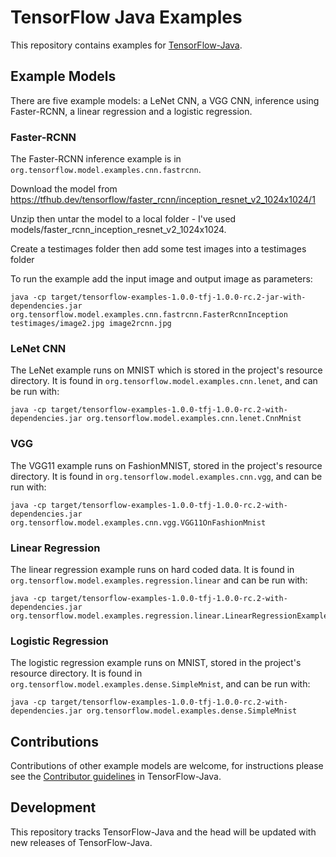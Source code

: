 # TensorFlow Java Examples

This repository contains examples for [TensorFlow-Java](https://github.com/tensorflow/java).

## Example Models

There are five example models: a LeNet CNN, a VGG CNN, inference using Faster-RCNN, a linear regression and a logistic regression.  

### Faster-RCNN

The Faster-RCNN inference example is in `org.tensorflow.model.examples.cnn.fastrcnn`. 

Download the model from https://tfhub.dev/tensorflow/faster_rcnn/inception_resnet_v2_1024x1024/1

Unzip then untar the model to a local folder - I've used models/faster_rcnn_inception_resnet_v2_1024x1024.

Create a testimages folder then add some test images into a testimages folder

To run the example add the input image and output image as parameters:

```shell
java -cp target/tensorflow-examples-1.0.0-tfj-1.0.0-rc.2-jar-with-dependencies.jar org.tensorflow.model.examples.cnn.fastrcnn.FasterRcnnInception testimages/image2.jpg image2rcnn.jpg
```

### LeNet CNN

The LeNet example runs on MNIST which is stored in the project's resource directory. It is found in 
`org.tensorflow.model.examples.cnn.lenet`, and can be run with:

```shell
java -cp target/tensorflow-examples-1.0.0-tfj-1.0.0-rc.2-with-dependencies.jar org.tensorflow.model.examples.cnn.lenet.CnnMnist
```

### VGG

The VGG11 example runs on FashionMNIST, stored in the project's resource directory. It is found in 
`org.tensorflow.model.examples.cnn.vgg`, and can be run with:

```shell
java -cp target/tensorflow-examples-1.0.0-tfj-1.0.0-rc.2-with-dependencies.jar org.tensorflow.model.examples.cnn.vgg.VGG11OnFashionMnist
```

### Linear Regression

The linear regression example runs on hard coded data. It is found in `org.tensorflow.model.examples.regression.linear`
and can be run with:

```shell
java -cp target/tensorflow-examples-1.0.0-tfj-1.0.0-rc.2-with-dependencies.jar org.tensorflow.model.examples.regression.linear.LinearRegressionExample
```

### Logistic Regression

The logistic regression example runs on MNIST, stored in the project's resource directory. It is found in 
`org.tensorflow.model.examples.dense.SimpleMnist`, and can be run with:

```shell
java -cp target/tensorflow-examples-1.0.0-tfj-1.0.0-rc.2-with-dependencies.jar org.tensorflow.model.examples.dense.SimpleMnist
```

## Contributions

Contributions of other example models are welcome, for instructions please see the 
[Contributor guidelines](https://github.com/tensorflow/java/blob/master/CONTRIBUTING.md) in TensorFlow-Java.

## Development

This repository tracks TensorFlow-Java and the head will be updated with new releases of TensorFlow-Java.
